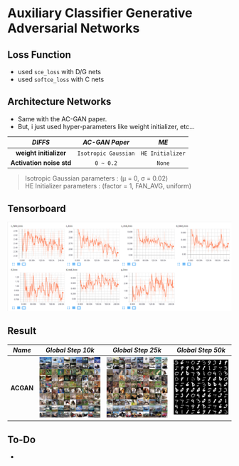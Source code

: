 # Auxiliary Classifier Generative Adversarial Networks

## Loss Function

* used ``sce_loss`` with D/G nets
* used ``softce_loss`` with C nets

## Architecture Networks

* Same with the AC-GAN paper.
* But, i just used hyper-parameters like weight initializer, etc...

*DIFFS* | *AC-GAN Paper* | *ME*  |
 :---:  |     :---:      | :---: |
 **weight initializer** | `Isotropic Gaussian` | ``HE Initializer`` |
 **Activation noise std** | ``0 ~ 0.2`` | ``None`` |

> Isotropic Gaussian parameters : (µ = 0, σ = 0.02) <br/>
> HE Initializer parameters     : (factor = 1, FAN_AVG, uniform)

## Tensorboard

![result](./acgan_tb.png)

## Result

*Name* | *Global Step 10k* | *Global Step 25k* | *Global Step 50k*
:---: | :---: | :---: | :---:
**ACGAN**     | ![img](./gen_img/train_00010000.png) | ![img](./gen_img/train_00025000.png) | ![img](./gen_img/train_00050000.png)

## To-Do
* 